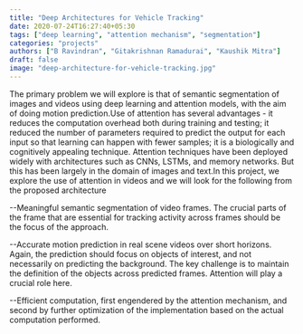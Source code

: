 ```yaml
---
title: "Deep Architectures for Vehicle Tracking"
date: 2020-07-24T16:27:40+05:30
tags: ["deep learning", "attention mechanism", "segmentation"]
categories: "projects"
authors: ["B Ravindran", "Gitakrishnan Ramadurai", "Kaushik Mitra"]
draft: false
image: "deep-architecture-for-vehicle-tracking.jpg"
---
```



The primary problem we will explore is that of semantic segmentation of images and videos using deep learning and attention models, with the aim of doing motion prediction.Use of attention has several advantages - it reduces the computation overhead both during training and testing; it reduced the number of parameters required to predict the output for each input so that learning can happen with fewer samples; it is a biologically and cognitively appealing technique. Attention techniques have been deployed widely with architectures such as CNNs, LSTMs, and memory networks. But this has been largely in the domain of images and text.In this project, we explore the use of attention in videos and we will look for the following from the proposed architecture 

--Meaningful semantic segmentation of video frames. The crucial parts of the frame that are essential for tracking activity across frames should be the focus of the approach.


--Accurate motion prediction in real scene videos over short horizons. Again, the prediction should focus on objects of interest, and not necessarily on predicting the background. The key challenge is to maintain the definition of the objects across predicted frames. Attention will play a crucial role here.


--Efficient computation, first engendered by the attention mechanism, and second by further optimization of the implementation based on the actual computation performed. 
